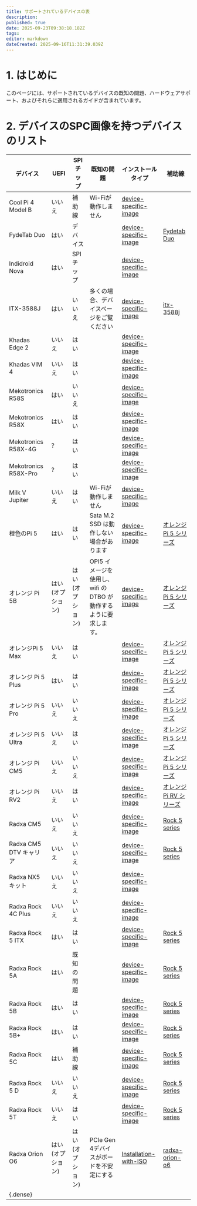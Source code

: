 ```yaml
---
title: サポートされているデバイスの表
description:
published: true
date: 2025-09-23T09:38:18.182Z
tags:
editor: markdown
dateCreated: 2025-09-16T11:31:39.039Z
---
```


# 1. はじめに

このページには、サポートされているデバイスの既知の問題、ハードウェアサポート、およびそれらに適用されるガイドが含まれています。

# 2. デバイスのSPC画像を持つデバイスのリスト

| デバイス                     | UEFI                          | SPIチップ                        | 既知の問題                                      | インストールタイプ                                                  | 補助線                               |
| ------------------------ | ----------------------------- | ----------------------------- | ------------------------------------------ | ---------------------------------------------------------- | --------------------------------- |
| Cool Pi 4 Model B        | いいえ                           | 補助線                           | Wi-Fiが動作しません                               | [device-specific-image](/en/install/device-specific-image) |                                   |
| FydeTab Duo              | はい                            | デバイス                          |                                            | [device-specific-image](/en/install/device-specific-image) | [Fydetab Duo](/en/fydetab-duo)    |
| Indidroid Nova           | はい                            | SPIチップ                        |                                            | [device-specific-image](/en/install/device-specific-image) |                                   |
| ITX-3588J                | はい                            | いいえ                           | 多くの場合、デバイスページをご覧ください                       | [device-specific-image](/en/install/device-specific-image) | [itx-3588j](/en/itx-3588j)        |
| Khadas Edge 2            | いいえ                           | はい                            |                                            | [device-specific-image](/en/install/device-specific-image) |                                   |
| Khadas VIM 4             | いいえ                           | はい                            |                                            | [device-specific-image](/en/install/device-specific-image) |                                   |
| Mekotronics R58S         | はい                            | いいえ                           |                                            | [device-specific-image](/en/install/device-specific-image) |                                   |
| Mekotronics R58X         | はい                            | はい                            |                                            | [device-specific-image](/en/install/device-specific-image) |                                   |
| Mekotronics R58X-4G      | ?                             | はい                            |                                            | [device-specific-image](/en/install/device-specific-image) |                                   |
| Mekotronics R58X-Pro     | ?                             | はい                            |                                            | [device-specific-image](/en/install/device-specific-image) |                                   |
| Milk V Jupiter           | いいえ                           | はい                            | Wi-Fiが動作しません                               | [device-specific-image](/en/install/device-specific-image) |                                   |
| 橙色のPi 5                  | はい                            | はい                            | Sata M.2 SSD は動作しない場合があります | [device-specific-image](/en/install/device-specific-image) | [オレンジ Pi 5 シリーズ](/orangepi-5)     |
| オレンジ Pi 5B               | はい (オプション) | はい (オプション) | OPI5 イメージを使用し、wifi の DTBO が動作するように要求します。   | [device-specific-image](/en/install/device-specific-image) | [オレンジ Pi 5 シリーズ](/orangepi-5)     |
| オレンジPi 5 Max             | いいえ                           | はい                            |                                            | [device-specific-image](/en/install/device-specific-image) | [オレンジ Pi 5 シリーズ](/orangepi-5)     |
| オレンジ Pi 5 Plus           | はい                            | はい                            |                                            | [device-specific-image](/en/install/device-specific-image) | [オレンジ Pi 5 シリーズ](/orangepi-5)     |
| オレンジ Pi 5 Pro            | いいえ                           | いいえ                           |                                            | [device-specific-image](/en/install/device-specific-image) | [オレンジ Pi 5 シリーズ](/orangepi-5)     |
| オレンジ Pi 5 Ultra          | いいえ                           | はい                            |                                            | [device-specific-image](/en/install/device-specific-image) | [オレンジ Pi 5 シリーズ](/orangepi-5)     |
| オレンジ Pi CM5              | いいえ                           | いいえ                           |                                            | [device-specific-image](/en/install/device-specific-image) | [オレンジ Pi 5 シリーズ](/orangepi-5)     |
| オレンジ Pi RV2              | いいえ                           | はい                            |                                            | [device-specific-image](/en/install/device-specific-image) | [オレンジ Pi RV シリーズ](/orangepi-rv)   |
| Radxa CM5                | いいえ                           | いいえ                           |                                            | [device-specific-image](/en/install/device-specific-image) | [Rock 5 series](/rock-5)          |
| Radxa CM5 DTV キャリア       | いいえ                           | いいえ                           |                                            | [device-specific-image](/en/install/device-specific-image) | [Rock 5 series](/rock-5)          |
| Radxa NX5キット             | いいえ                           | いいえ                           |                                            | [device-specific-image](/en/install/device-specific-image) |                                   |
| Radxa Rock 4C Plus       | いいえ                           | いいえ                           |                                            | [device-specific-image](/en/install/device-specific-image) |                                   |
| Radxa Rock 5 ITX         | はい                            | はい                            |                                            | [device-specific-image](/en/install/device-specific-image) | [Rock 5 series](/rock-5)          |
| Radxa Rock 5A            | はい                            | 既知の問題                         |                                            | [device-specific-image](/en/install/device-specific-image) | [Rock 5 series](/rock-5)          |
| Radxa Rock 5B            | はい                            | はい                            |                                            | [device-specific-image](/en/install/device-specific-image) | [Rock 5 series](/rock-5)          |
| Radxa Rock 5B+           | はい                            | はい                            |                                            | [device-specific-image](/en/install/device-specific-image) | [Rock 5 series](/rock-5)          |
| Radxa Rock 5C            | はい                            | 補助線                           |                                            | [device-specific-image](/en/install/device-specific-image) | [Rock 5 series](/rock-5)          |
| Radxa Rock 5 D           | いいえ                           | いいえ                           |                                            | [device-specific-image](/en/install/device-specific-image) | [Rock 5 series](/rock-5)          |
| Radxa Rock 5T            | いいえ                           | はい                            |                                            | [device-specific-image](/en/install/device-specific-image) | [Rock 5 series](/rock-5)          |
| Radxa Orion O6           | はい (オプション) | はい (オプション) | PCIe Gen 4デバイスがボードを不安定にする                  | [Installation-with-ISO](/en/install/Installation-with-ISO) | [radxa-orion-o6](/radxa-orion-o6) |
| {.dense} |                               |                               |                                            |                                                            |                                   |

[^1]: [このモジュール](https://radxa.com/products/accessories/spi-flash-module/) が必要です。